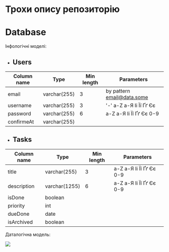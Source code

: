 # Трохи опису репозиторію

# Database
Інфологічні моделі:
  * ## Users

  | Column name | Type | Min length | Parameters |
  |--|--|--|--|
  | email | varchar(255) | 3 | by pattern email@data.some |
  | username | varchar(255) | 3 | '-' a-Z а-Я Іі Її Ґґ Єє |
  | password | varchar(255) | 6 | a-Z а-Я Іі Її Ґґ Єє 0-9 |
  | confirmeAt | varchar(255) |

  * ## Tasks

  | Column name | Type | Min length | Parameters |
  |--|--|--|--|
  | title | varchar(255) | 3 | a-Z а-Я Іі Її Ґґ Єє 0-9 |
  | description | varchar(1255) | 6 | a-Z а-Я Іі Її Ґґ Єє 0-9 |
  | isDone | boolean |
  | priority | int |
  | dueDone | date |
  | isArchived | boolean |

Даталогічна модель:

<img src="https://firebasestorage.googleapis.com/v0/b/green-peach.appspot.com/o/tms-resourses%2Fdb-tms.png?alt=media&token=02c0407d-0b81-49ed-8a43-4d68e6521ecf">
